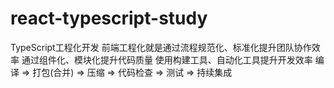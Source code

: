 # react-typescript-study
TypeScript工程化开发 前端工程化就是通过流程规范化、标准化提升团队协作效率 通过组件化、模块化提升代码质量 使用构建工具、自动化工具提升开发效率 编译 => 打包(合并) => 压缩 => 代码检查 => 测试 => 持续集成
